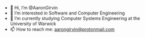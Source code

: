 - 👋 Hi, I’m @AaronGirvin
- 👀 I’m interested in Software and Computer Engineering
- 🌱 I’m currently studying Computer Systems Engineering at the University of Warwick
- 📫 How to reach me: aarongirvin@protonmail.com

<!---
AaronGirvin/AaronGirvin is a ✨ special ✨ repository because its `README.md` (this file) appears on your GitHub profile.
You can click the Preview link to take a look at your changes.
--->
